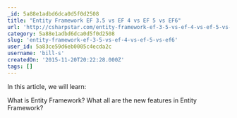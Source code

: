 ```yaml
---
_id: 5a88e1adbd6dca0d5f0d2508
title: "Entity Framework EF 3.5 vs EF 4 vs EF 5 vs EF6"
url: 'http://csharpstar.com/entity-framework-ef-3-5-vs-ef-4-vs-ef-5-vs-ef6/'
category: 5a88e1adbd6dca0d5f0d2508
slug: 'entity-framework-ef-3-5-vs-ef-4-vs-ef-5-vs-ef6'
user_id: 5a83ce59d6eb0005c4ecda2c
username: 'bill-s'
createdOn: '2015-11-20T20:22:28.000Z'
tags: []
---
```


In this article, we will learn:

What is Entity Framework?
What all are the new features in Entity Framework?
